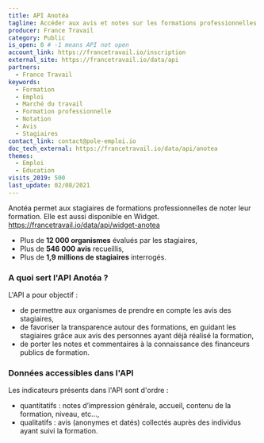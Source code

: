 ```yaml
---
title: API Anotéa
tagline: Accéder aux avis et notes sur les formations professionnelles
producer: France Travail
category: Public
is_open: 0 # -1 means API not open
account_link: https://francetravail.io/inscription
external_site: https://francetravail.io/data/api
partners:
  - France Travail
keywords:
  - Formation
  - Emploi
  - Marché du travail
  - Formation professionnelle
  - Notation
  - Avis
  - Stagiaires
contact_link: contact@pole-emploi.io
doc_tech_external: https://francetravail.io/data/api/anotea
themes:
  - Emploi
  - Education
visits_2019: 500
last_update: 02/08/2021
---
```


Anotéa permet aux stagiaires de formations professionnelles de noter leur formation. Elle est aussi
disponible en Widget. https://francetravail.io/data/api/widget-anotea

- Plus de **12 000 organismes** évalués par les stagiaires,
- Plus de **546 000 avis** recueillis,
- Plus de **1,9 millions de stagiaires** interrogés.

### A quoi sert l'API Anotéa ?

L'API a pour objectif :

- de permettre aux organismes de prendre en compte les avis des stagiaires,
- de favoriser la transparence autour des formations, en guidant les stagiaires grâce aux avis des personnes ayant déjà réalisé la formation,
- de porter les notes et commentaires à la connaissance des financeurs publics de formation.

### Données accessibles dans l'API

Les indicateurs présents dans l'API sont d'ordre :

- quantitatifs : notes d’impression générale, accueil, contenu de la formation, niveau, etc...,
- qualitatifs : avis (anonymes et datés) collectés auprès des individus ayant suivi la formation.
